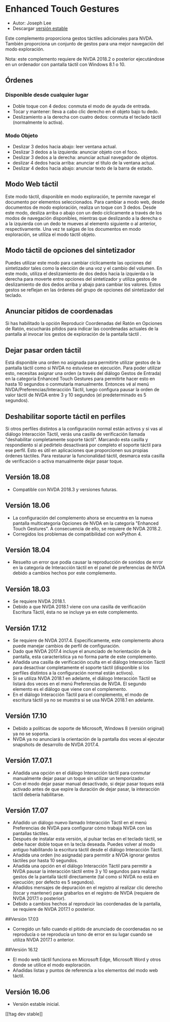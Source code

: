 # Enhanced Touch Gestures #

* Autor: Joseph Lee
* Descargar [versión estable][1]

Este complemento proporciona gestos táctiles adicionales para NVDA. También
proporciona un conjunto de gestos para una mejor navegación del modo
exploración.

Nota: este complemento requiere de NVDA 2018.2 o posterior ejecutándose en
un ordenador con pantalla táctil con Windows 8.1 o 10.

## Órdenes

### Disponible desde cualquier lugar

* Doble toque con 4 dedos: conmuta el modo de ayuda de entrada.
* Tocar y mantener: lleva a cabo clic derecho en el objeto bajo tu dedo.
* Deslizamiento a la derecha con cuatro dedos: conmuta el teclado táctil
  (normalmente lo activa).

### Modo Objeto

* Deslizar 3 dedos hacia abajo: leer ventana actual.
* Deslizar 3 dedos a la izquierda: anunciar objeto con el foco.
* Deslizar 3 dedos a la derecha: anunciar actual navegador de objetos.
* deslizar 4 dedos hacia arriba: anunciar el título de la ventana actual.
* Deslizar 4 dedos hacia abajo: anunciar texto de la barra de estado.

## Modo Web táctil 

Este modo táctil, disponible en modo exploración, te permite navegar el
documento por elementos seleccionados. Para cambiar a modo web, desde
documentos de modo exploración, realiza un toque con 3 dedos. Desde este
modo, desliza arriba o abajo con un dedo cíclicamente a través de los modos
de navegación disponibles, mientras que deslizando a la derecha o a la
izquierda con un dedo te mueves al elemento siguiente o al anterior,
respectivamente. Una vez te salgas de los documentos en modo exploración, se
utiliza el modo táctil objeto.

## Modo táctil de opciones del sintetizador

Puedes utilizar este modo para cambiar cíclicamente las opciones del
sintetizador tales como la elección de una voz y el cambio del volumen. En
este modo, utiliza el deslizamiento de dos dedos hacia la izquierda o la
derecha para moverte entre opciones del sintetizador y utiliza gestos de
deslizamiento de dos dedos arriba y abajo para cambiar los valores. Estos
gestos se reflejan en las órdenes del grupo de opciones del sintetizador del
teclado.

## Anunciar pitidos de coordenadas

Si has habilitado la opción Reproducir Coordenadas del Ratón en Opciones de
Ratón, escucharás pitidos para indicar las coordenadas actuales de la
pantalla al invocar los gestos de exploración de la pantalla táctil .

## Dejar pasar orden táctil

Está disponible una orden no asignada para permitirte utilizar gestos de la
pantalla táctil como si NVDA no estuviese en ejecución. Para poder utilizar
esto, necesitas asignar una orden (a través del diálogo Gestos de Entrada)
en la categoría Enhanced Touch Gestures para permitirte hacer esto en hasta
10 segundos o conmutarla manualmente. Entonces vé al menú
NVDA/Preferencias/Interacción Táctil, luego configura pausar la orden de
valor táctil de NVDA entre 3 y 10 segundos (el predeterminado es 5
segundos).

## Deshabilitar soporte táctil en perfiles

Si otros perfiles distintos a la configuración normal están activos y si vas
al diálogo Interacción Táctil, verás una casilla de verificación llamada
"deshabilitar completamente soporte táctil". Marcando esta casilla y
respondiento sí al pedírtelo desactivará por completo el soporte táctil para
ese perfil. Esto es útil en aplicaciones que proporcionen sus propias
órdenes táctiles. Para restaurar la funcionalidad táctil, desmarca esta
casilla de verificación o activa manualmente dejar pasar toque.

## Versión 18.08

* Compatible con NVDA 2018.3 y versiones futuras.

## Versión 18.06

* La configuración del complemento ahora se encuentra en la nueva pantalla
  multicategoría Opciones de NVDA en la categoría "Enhanced Touch
  Gestures". A consecuencia de ello, se requiere de NVDA 2018.2.
* Corregidos los problemas de compatibilidad con wxPython 4.

## Versión 18.04

* Resuelto un error que podía causar la reproducción de sonidos de error en
  la categoría de Interacción táctil en el panel de preferencias de NVDA
  debido a cambios hechos por este complemento.

## Versión 18.03

* Se requiere NVDA 2018.1.
* Debido a que NVDA 2018.1 viene con una casilla de verificación Escritura
  Táctil, ésta no se incluye ya en este complemento.

## Versión 17.12

* Se requiere de NVDA 2017.4. Específicamente, este complemento ahora puede
  manejar cambios de perfil de configuración.
* Dado que NVDA 2017.4 incluye el anunciado de horientación de la pantalla,
  esta característica ya no forma parte de este complemento.
* Añadida una casilla de verificación oculta en el diálogo Interacción
  Táctil para desactivar completamente el soporte táctil (disponible si los
  perfiles distintos a la configuración normal están activos).
* Si se utiliza NVDA 2018.1 en adelante, el diálogo Interacción Táctil se
  listará dos veces en el menú Preferencias de NVDA. El segundo elemento es
  el diálogo que viene con el complemento.
* En el diálogo Interacción Táctil para el complemento, el modo de escritura
  táctil ya no se muestra si se usa NVDA 2018.1 en adelante.

## Versión 17.10

* Debido a políticas de soporte de Microsoft, Windows 8 (versión original)
  ya no se soporta.
* NVDA ya no anunciará la orientación de la pantalla dos veces al ejecutar
  snapshots de desarrollo de NVDA 2017.4.

## Versión 17.07.1

* Añadida una opción en el diálogo Interacción táctil para conmutar
  manualmente dejar pasar un toque sin utilizar un temporizador.
* Con el modo dejar pasar manual desactivado, si dejar pasar toques está
  activado antes de que expire la duración de dejar pasar, la interacción
  táctil debería habilitarse.

## Versión 17.07

* Añadido un diálogo nuevo llamado Interacción Táctil en el menú
  Preferencias de NVDA para configurar cómo trabaja NVDA con las pantallas
  táctiles.
* Después de instalar esta versión, al pulsar teclas en el teclado táctil,
  se debe hacer doble toque en la tecla deseada. Puedes volver al modo
  antiguo habilitando la escritura táctil desde el diálogo Interacción
  Táctil.
* Añadida una orden (no asignada) para permitir a NVDA ignorar gestos
  táctiles por hasta 10 segundos.
* Añadida una opción en el diálogo Interacción Táctil para permitir a NVDA
  pausar la interacción táctil entre 3 y 10 segundos para realizar gestos de
  la pantalla táctil directamente (tal como si NVDA no está en ejecución;
  por defecto es 5 segundos).
* Añadidos mensajes de depuración en el registro al realizar clic derecho
  (tocar y mantener) para grabarlos en el registro de NVDA (requiere de NVDA
  2017.1 o posterior).
* Debido a cambios hechos al reproducir las coordenadas de la pantalla, se
  requiere de NVDA 2017.1 o posterior.

##Versión 17.03

* Corregido un fallo cuando el pitido de anunciado de coordenadas no se
  reproducía o se reproducía un tono de error en su lugar cuando se utiliza
  NVDA 2017.1 o anterior.

##Versión 16.12

* El modo web táctil funciona en Microsoft Edge, Microsoft Word y otros
  donde se utilice el modo exploración.
* Añadidas listas y puntos de referencia a los elementos del modo web
  táctil.

## Versión 16.06

* Versión estable inicial.

[[!tag dev stable]]

[1]: https://addons.nvda-project.org/files/get.php?file=ets
